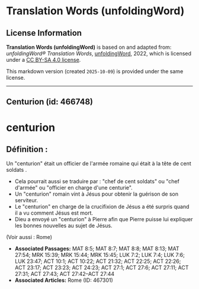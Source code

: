 # Translation Words (unfoldingWord)

## License Information

**Translation Words (unfoldingWord)** is based on and adapted from: _unfoldingWord® Translation Words_, [unfoldingWord](https://unfoldingword.org/utw), 2022, which is licensed under a [CC BY-SA 4.0 license](https://creativecommons.org/licenses/by-sa/4.0/legalcode.en).

This markdown version (created `2025-10-09`) is provided under the same license.



--------------------------------

## Centurion (id: 466748)

centurion
=========

Définition :
------------

Un "centurion" était un officier de l'armée romaine qui était à la tête de cent soldats .

* Cela pourrait aussi se traduire par : "chef de cent soldats" ou "chef d'armée" ou "officier en charge d'une centurie".
* Un "centurion" romain vint à Jésus pour obtenir la guérison de son serviteur.
* Le "centurion" en charge de la crucifixion de Jésus a été surpris quand il a vu comment Jésus est mort.
* Dieu a envoyé un "centurion" à Pierre afin que Pierre puisse lui expliquer les bonnes nouvelles au sujet de Jésus.

(Voir aussi : Rome)

* **Associated Passages:** MAT 8:5; MAT 8:7; MAT 8:8; MAT 8:13; MAT 27:54; MRK 15:39; MRK 15:44; MRK 15:45; LUK 7:2; LUK 7:4; LUK 7:6; LUK 23:47; ACT 10:1; ACT 10:22; ACT 21:32; ACT 22:25; ACT 22:26; ACT 23:17; ACT 23:23; ACT 24:23; ACT 27:1; ACT 27:6; ACT 27:11; ACT 27:31; ACT 27:43; ACT 27:42–ACT 27:44
* **Associated Articles:** Rome (ID: 467301)

